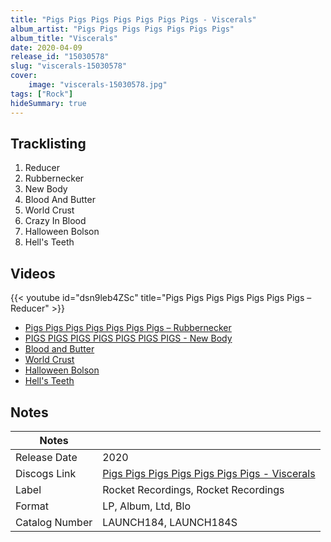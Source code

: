 ```yaml
---
title: "Pigs Pigs Pigs Pigs Pigs Pigs Pigs - Viscerals"
album_artist: "Pigs Pigs Pigs Pigs Pigs Pigs Pigs"
album_title: "Viscerals"
date: 2020-04-09
release_id: "15030578"
slug: "viscerals-15030578"
cover:
    image: "viscerals-15030578.jpg"
tags: ["Rock"]
hideSummary: true
---
```


## Tracklisting
1. Reducer
2. Rubbernecker
3. New Body
4. Blood And Butter
5. World Crust
6. Crazy In Blood
7. Halloween Bolson
8. Hell's Teeth

## Videos
{{< youtube id="dsn9leb4ZSc" title="Pigs Pigs Pigs Pigs Pigs Pigs Pigs – Reducer" >}}
- [Pigs Pigs Pigs Pigs Pigs Pigs Pigs – Rubbernecker](https://www.youtube.com/watch?v=WV2w2395jZo)
- [PIGS PIGS PIGS PIGS PIGS PIGS PIGS - New Body](https://www.youtube.com/watch?v=UMD4gRJm7Kc)
- [Blood and Butter](https://www.youtube.com/watch?v=ux6DQ8TW8wg)
- [World Crust](https://www.youtube.com/watch?v=l5HQ4KXqIlY)
- [Halloween Bolson](https://www.youtube.com/watch?v=9ZPV-lfdRaY)
- [Hell's Teeth](https://www.youtube.com/watch?v=E4akQS5NEoI)

## Notes

| Notes          |             |
| ---------------| ----------- |
| Release Date   | 2020 |
| Discogs Link   | [Pigs Pigs Pigs Pigs Pigs Pigs Pigs - Viscerals](https://www.discogs.com/release/15030578) |
| Label          | Rocket Recordings, Rocket Recordings |
| Format         | LP, Album, Ltd, Blo |
| Catalog Number | LAUNCH184, LAUNCH184S |

